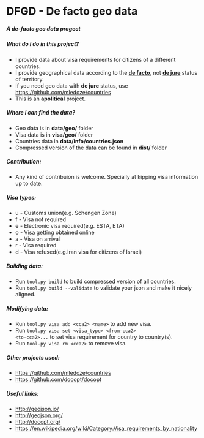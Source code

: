DFGD - De facto geo data
==============

##### A **de-facto** geo data progect

##### What do I do in this project?
* I provide data about visa requirements for citizens of a different countries.
* I provide geographical data according to the **[de facto](https://en.wikipedia.org/wiki/De_facto)**, not **[de jure](https://en.wikipedia.org/wiki/De_jure)** status of territory.
* If you need geo data with **de jure** status, use https://github.com/mledoze/countries
* This is an **apolitical** project.

##### Where I can find the data?
* Geo data is in **data/geo/** folder
* Visa data is in **visa/geo/** folder
* Countries data in **data/info/countries.json**
* Compressed version of the data can be found in **dist/** folder

##### Contribution: 
* Any kind of contribuion is welcome. Specially at kipping visa information up to date.

##### Visa types:
* u - Customs union(e.g. Schengen Zone)
* f - Visa not required
* e - Electronic visa required(e.g. ESTA, ETA)
* o - Visa getting obtained online
* a - Visa on arrival
* r - Visa required
* d - Visa refused(e.g.Iran visa for citizens of Israel)

##### Building data:
* Run <code>tool.py build</code> to build compressed version of all countries.
* Run <code>tool.py build --validate</code> to validate your json and make it nicely aligned.

##### Modifying data:
* Run <code>tool.py visa add \<cca2\> \<name\></code> to add new visa.
* Run <code>tool.py visa set \<visa_type\> \<from-cca2\> \<to-cca2\>...</code> to set visa requirement for country to country(s).
* Run <code>tool.py visa rm \<cca2\></code> to remove visa.

##### Other projects used:
* https://github.com/mledoze/countries
* https://github.com/docopt/docopt

##### Useful links:
* http://geojson.io/
* http://geojson.org/
* http://docopt.org/
* https://en.wikipedia.org/wiki/Category:Visa_requirements_by_nationality